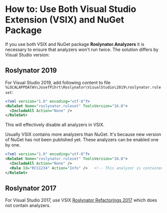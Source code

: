 ﻿# How to: Use Both Visual Studio Extension (VSIX) and NuGet Package

If you use both VSIX and NuGet package **Roslynator.Analyzers** it is necessary to ensure that analyzers won't run twice. The solution differs by Visual Studio version:

## Roslynator 2019

For Visual Studio 2019, add following content to file `%LOCALAPPDATA%\JosefPihrt\Roslynator\VisualStudio\2019\roslynator.ruleset`:

```xml
<?xml version="1.0" encoding="utf-8"?>
<RuleSet Name="roslynator.ruleset" ToolsVersion="16.0">
  <IncludeAll Action="None" />
</RuleSet>
```

This will effectively disable all analyzers in VSIX.

Usually VSIX contains more analyzers than NuGet. It's because new version of NuGet has not been published yet. These analyzers can be enabled one by one.

```xml
<?xml version="1.0" encoding="utf-8"?>
<RuleSet Name="roslynator.ruleset" ToolsVersion="16.0">
  <IncludeAll Action="None" />
  <Rule Id="RCS1234" Action="Info" />   <!-- This analyzer is contained only in VSIX -->
</RuleSet>
```

## Roslynator 2017

For Visual Studio 2017, use VSIX [Roslynator Refactorings 2017](https://marketplace.visualstudio.com/items?itemName=josefpihrt.RoslynatorRefactorings2017) which does not contain analyzers.
